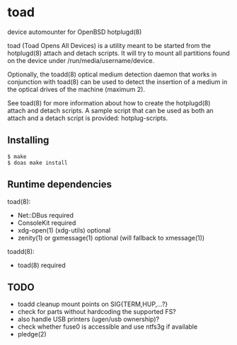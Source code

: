 # toad
device automounter for OpenBSD hotplugd(8)

toad (Toad Opens All Devices) is a utility meant to be started from the
hotplugd(8) attach and detach scripts.  It will try to mount all partitions
found on the device under /run/media/username/device.

Optionally, the toadd(8) optical medium detection daemon that works in
conjunction with toad(8) can be used to detect the insertion of a medium in the
optical drives of the machine (maximum 2).

See toad(8) for more information about how to create the hotplugd(8) attach and
detach scripts. A sample script that can be used as both an attach and a detach
script is provided: hotplug-scripts.

Installing
----------
    $ make
    $ doas make install

Runtime dependencies
--------------------
toad(8):
- Net::DBus			required
- ConsoleKit			required
- xdg-open(1) (xdg-utils)	optional
- zenity(1) or gxmessage(1)	optional (will fallback to xmessage(1))

toadd(8):
- toad(8)			required

TODO
----
- toadd cleanup mount points on SIG{TERM,HUP,...?}
- check for parts without hardcoding the supported FS?
- also handle USB printers (ugen/usb ownership)?
- check whether fuse0 is accessible and use ntfs3g if available
- pledge(2)
